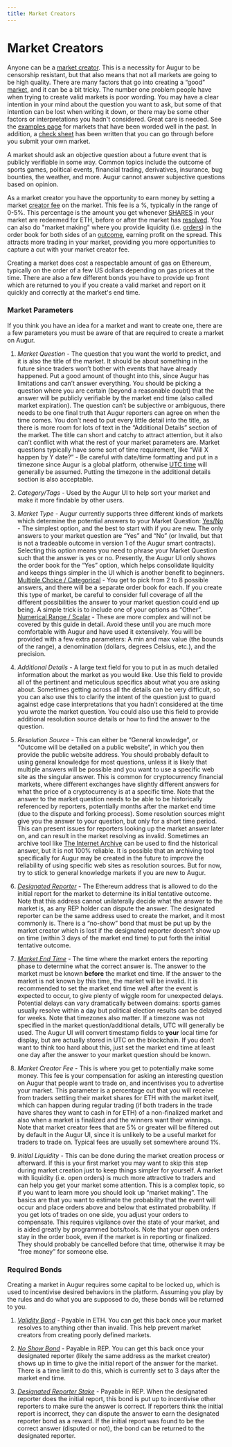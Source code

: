 ```yaml
---
title: Market Creators
---
```

# Market Creators

Anyone can be a [market creator](https://augur.guide/glossary.html#Market%20Creator). This is a necessity for Augur to be censorship resistant, but that also means that not all markets are going to be high quality. There are many factors that go into creating a “good” [market](https://augur.guide/glossary.html#Market), and it can be a bit tricky. The number one problem people have when trying to create valid markets is poor wording. You may have a clear intention in your mind about the question you want to ask, but some of that intention can be lost when writing it down, or there may be some other factors or interpretations you hadn't considered. Great care is needed. See the [examples page](https://augur.guide/2-market-creators/examples.html) for markets that have been worded well in the past. In addition, a [check sheet](https://augur.guide/2-market-creators/checksheet.html) has been written that you can go through before you submit your own market.

A market should ask an objective question about a future event that is publicly verifiable in some way. Common topics include the outcome of sports games, political events, financial trading, derivatives, insurance, bug bounties, the weather, and more. Augur cannot answer subjective questions based on opinion.

As a market creator you have the opportunity to earn money by setting a market [creator fee](https://augur.guide/glossary.html#Creator%20Fee) on the market. This fee is a %, typically in the range of 0-5%. This percentage is the amount you get whenever [SHARES](https://augur.guide/glossary.html#SHARE) in your market are redeemed for ETH, before or after the market has [resolved](https://augur.guide/glossary.html#Finalized%20Market). You can also do "market making" where you provide liquidity (i.e. [orders](https://augur.guide/glossary.html#Order)) in the order book for both sides of an [outcome](https://augur.guide/glossary.html#Outcome), earning profit on the spread. This attracts more trading in your market, providing you more opportunities to capture a cut with your market creator fee.

Creating a market does cost a respectable amount of gas on Ethereum, typically on the order of a few US dollars depending on gas prices at the time. There are also a few different bonds you have to provide up front which are returned to you if you create a valid market and report on it quickly and correctly at the market's end time.

### Market Parameters

If you think you have an idea for a market and want to create one, there are a few parameters you must be aware of that are required to create a market on Augur. 

1. _Market Question_ - The question that you want the world to predict, and it is also the title of the market. It should be about something in the future since traders won’t bother with events that have already happened. Put a good amount of thought into this, since Augur has limitations and can’t answer everything. You should be picking a question where you are certain (beyond a reasonable doubt) that the answer will be publicly verifiable by the market end time (also called market expiration). The question can’t be subjective or ambiguous, there needs to be one final truth that Augur reporters can agree on when the time comes. You don’t need to put every little detail into the title, as there is more room for lots of text in the “Additional Details” section of the market. The title can short and catchy to attract attention, but it also can’t conflict with what the rest of your market parameters are. Market questions typically have some sort of time requirement, like “Will X happen by Y date?” - Be careful with date/time formatting and put in a timezone since Augur is a global platform, otherwise [UTC time](https://en.wikipedia.org/wiki/Coordinated_Universal_Time) will generally be assumed. Putting the timezone in the additional details section is also acceptable.

2. _Category/Tags_ - Used by the Augur UI to help sort your market and make it more findable by other users. 

3. _Market Type_ - Augur currently supports three different kinds of markets which determine the potential answers to your Market Question: 
[Yes/No](https://augur.guide/glossary.html#Yes/No%20Market) - The simplest option, and the best to start with if you are new. The only answers to your market question are “Yes” and “No” (or Invalid, but that is not a tradeable outcome in version 1 of the Augur smart contracts). Selecting this option means you need to phrase your Market Question such that the answer is yes or no. Presently, the Augur UI only shows the order book for the “Yes” option, which helps consolidate liquidity and keeps things simpler in the UI which is another benefit to beginners.
[Multiple Choice / Categorical](https://augur.guide/glossary.html#Categorical%20Market) - You get to pick from 2 to 8 possible answers, and there will be a separate order book for each. If you create this type of market, be careful to consider full coverage of all the different possibilities the answer to your market question could end up being. A simple trick is to include one of your options as “Other”.
[Numerical Range / Scalar](https://augur.guide/glossary.html#Scalar%20Market) - These are more complex and will not be covered by this guide in detail. Avoid these until you are much more comfortable with Augur and have used it extensively. You will be provided with a few extra parameters: A min and max value (the bounds of the range), a denomination (dollars, degrees Celsius, etc.), and the precision.

4. _Additional Details_ - A large text field for you to put in as much detailed information about the market as you would like. Use this field to provide all of the pertinent and meticulous specifics about what you are asking about. Sometimes getting across all the details can be very difficult, so you can also use this to clarify the intent of the question just to guard against edge case interpretations that you hadn’t considered at the time you wrote the market question. You could also use this field to provide additional resolution source details or how to find the answer to the question.

5. _Resolution Source_ - This can either be “General knowledge”, or “Outcome will be detailed on a public website”, in which you then provide the public website address. You should probably default to using general knowledge for most questions, unless it is likely that multiple answers will be possible and you want to use a specific web site as the singular answer. This is common for cryptocurrency financial markets, where different exchanges have slightly different answers for what the price of a cryptocurrency is at a specific time. Note that the answer to the market question needs to be able to be historically referenced by reporters, potentially months after the market end time (due to the dispute and forking process). Some resolution sources might give you the answer to your question, but only for a short time period. This can present issues for reporters looking up the market answer later on, and can result in the market resolving as invalid. Sometimes an archive tool like [The Internet Archive](web.archive.org) can be used to find the historical answer, but it is not 100% reliable. It is possible that an archiving tool specifically for Augur may be created in the future to improve the reliability of using specific web sites as resolution sources. But for now, try to stick to general knowledge markets if you are new to Augur.

6. [_Designated Reporter_](https://augur.guide/glossary.html#Designated%20Reporter) - The Ethereum address that is allowed to do the initial report for the market to determine its initial tentative outcome. Note that this address cannot unilaterally decide what the answer to the market is, as any REP holder can dispute the answer. The designated reporter can be the same address used to create the market, and it most commonly is. There is a “no-show” bond that must be put up by the market creator which is lost if the designated reporter doesn’t show up on time (within 3 days of the market end time) to put forth the initial tentative outcome.

7. [_Market End Time_](https://augur.guide/glossary.html#End%20Time) - The time where the market enters the reporting phase to determine what the correct answer is. The answer to the market must be known **before** the market end time. If the answer to the market is not known by this time, the market will be invalid. It is recommended to set the market end time well after the event is expected to occur, to give plenty of wiggle room for unexpected delays. Potential delays can vary dramatically between domains: sports games usually resolve within a day but political election results can be delayed for weeks. Note that timezones also matter. If a timezone was not specified in the market question/additional details, UTC will generally be used. The Augur UI will convert timestamp fields to **your** local time for display, but are actually stored in UTC on the blockchain. If you don’t want to think too hard about this, just set the market end time at least one day after the answer to your market question should be known.

8. _Market Creator Fee_ - This is where you get to potentially make some money. This fee is your compensation for asking an interesting question on Augur that people want to trade on, and incentivises you to advertise your market. This parameter is a percentage cut that you will receive from traders settling their market shares for ETH  <!-- V1 --> with the market itself, which can happen during regular trading (if both traders in the trade have shares they want to cash in for ETH) of a non-finalized market and also when a market is finalized and the winners want their winnings. Note that market creator fees that are 5% or greater will be filtered out by default in the Augur UI, since it is unlikely to be a useful market for traders to trade on. Typical fees are usually set somewhere around 1%.

9. _Initial Liquidity_ - This can be done during the market creation process or afterward. If this is your first market you may want to skip this step during market creation just to keep things simpler for yourself. A market with liquidity (i.e. open orders) is much more attractive to traders and can help you get your market some attention. This is a complex topic, so if you want to learn more you should look up “market making”. The basics are that you want to estimate the probability that the event will occur and place orders above and below that estimated probability. If you get lots of trades on one side, you adjust your orders to compensate. This requires vigilance over the state of your market, and is aided greatly by programmed bots/tools. Note that your open orders stay in the order book, even if the market is in reporting or finalized. They should probably be cancelled before that time, otherwise it may be “free money” for someone else.

### Required Bonds

<!-- V1 -->

Creating a market in Augur requires some capital to be locked up, which is used to incentivise desired behaviors in the platform. Assuming you play by the rules and do what you are supposed to do, these bonds will be returned to you.

1. [_Validity Bond_](https://augur.guide/glossary.html#Validity%20Bond) - Payable in ETH. You can get this back once your market resolves to anything other than invalid. This help prevent market creators from creating poorly defined markets.

2. [_No Show Bond_](https://augur.guide/glossary.html#No-Show%20Bond) - Payable in REP. You can get this back once your designated reporter (likely the same address as the market creator) shows up in time to give the initial report of the answer for the market. There is a time limit to do this, which is currently set to 3 days after the market end time.

3. [_Designated Reporter Stake_](https://augur.guide/glossary.html#Designated%20Reporter%20Stake) - Payable in REP. When the designated reporter does the initial report, this bond is put up to incentivise other reporters to make sure the answer is correct. If reporters think the initial report is incorrect, they can dispute the answer to earn the designated reporter bond as a reward. If the initial report was found to be the correct answer (disputed or not), the bond can be returned to the designated reporter.
